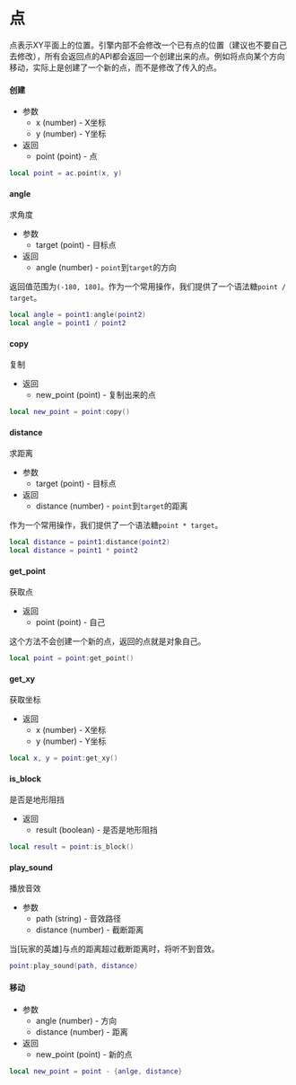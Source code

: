 # 点
点表示XY平面上的位置。引擎内部不会修改一个已有点的位置（建议也不要自己去修改），所有会返回点的API都会返回一个创建出来的点。例如将点向某个方向移动，实际上是创建了一个新的点，而不是修改了传入的点。

#### 创建
* 参数
    * x (number) - X坐标
    * y (number) - Y坐标
* 返回
    * point (point) - 点

```lua
local point = ac.point(x, y)
```

#### angle
求角度

* 参数
    * target (point) - 目标点
* 返回
    * angle (number) - `point`到`target`的方向

返回值范围为`(-180, 180]`。作为一个常用操作，我们提供了一个语法糖`point / target`。

```lua
local angle = point1:angle(point2)
local angle = point1 / point2
```

#### copy
复制

* 返回
    * new_point (point) - 复制出来的点

```lua
local new_point = point:copy()
```

#### distance
求距离

* 参数
    * target (point) - 目标点
* 返回
    * distance (number) - `point`到`target`的距离

作为一个常用操作，我们提供了一个语法糖`point * target`。

```lua
local distance = point1:distance(point2)
local distance = point1 * point2
```

#### get_point
获取点

* 返回
    * point (point) - 自己

这个方法不会创建一个新的点，返回的点就是对象自己。

```lua
local point = point:get_point()
```

#### get_xy
获取坐标

* 返回
    * x (number) - X坐标
    * y (number) - Y坐标

```lua
local x, y = point:get_xy()
```

#### is_block
是否是地形阻挡

* 返回
    * result (boolean) - 是否是地形阻挡

```lua
local result = point:is_block()
```

#### play_sound
播放音效

* 参数
    * path (string) - 音效路径
    * distance (number) - 截断距离

当[玩家的英雄]与点的距离超过截断距离时，将听不到音效。

```lua
point:play_sound(path, distance)
```

#### 移动
* 参数
    * angle (number) - 方向
    * distance (number) - 距离
* 返回
    * new_point (point) - 新的点

```lua
local new_point = point - {anlge, distance}
```
